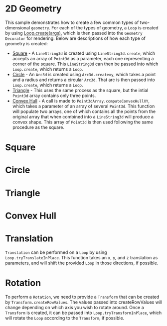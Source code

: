 # 2D Geometry

This sample demonstrates how to create a few common types of two-dimensional `geometry`. For each of the types of geometry, a `Loop` is created by using [Loop.create(args)](https://www.itwinjs.org/reference/geometry-core/curve/loop/), which is then passed into the `Geometry Decorator` for rendering. Below are descriptions of how each type of geometry is created:

- [Square](/?step=SQUARE) \- A `LineString3d` is created using `LineString3d.create`, which accepts an array of `Point3d` as a parameter, each one representing a corner of the square. This `LineString3d` can then be passed into which `Loop.create`, which returns a `Loop`.
- [Circle](/?step=CIRCLE) \- An `Arc3d` is created using `Arc3d.createxy`, which takes a point and a radius and returns a circular `Arc3d`. That arc is then passed into `Loop.create`, which returns a `Loop`.
- [Triangle](/?step=TRIANGLE) \- This uses the same process as the square, but the intial `Point3d` array contains only three points.
- [Convex Hull](/?step=CONVEXHULL) \- A call is made to `Point3dArray.computeConvexHullXY`, which takes a parameter of an array of several `Point3d`. This function will populate two arrays, one of which contains all the points from the original array that when combined into a `LineString3d` will produce a convex shape. This array of `Point3d` is then used following the same procedure as the square.

[_metadata_:annotation]:- "GEOMETRYTYPES"

# Square
[_metadata_:minor]:- "true"
[_metadata_:annotation]:- "SQUARE"

# Circle
[_metadata_:minor]:- "true"
[_metadata_:annotation]:- "CIRCLE"

# Triangle
[_metadata_:minor]:- "true"
[_metadata_:annotation]:- "TRIANGLE"

# Convex Hull
[_metadata_:minor]:- "true"
[_metadata_:annotation]:- "CONVEXHULL"

# Translation

`Translation` can be performed on a `Loop` by using `Loop.tryTranslateInPlace`. This function takes an x, y, and z translation as parameters, and will shift the provided `Loop` in those directions, if possible.

[_metadata_:annotation]:- "TRANSLATION"


# Rotation

 To perform a `Rotation`, we need to provide a `Transform` that can be created by `Transform.createRowValues`. The values passed into createRowValues will change depending on which axis you wish to rotate around. Once a `Transform` is created, it can be passed into `Loop.tryTransformInPlace`, which will rotate the `Loop` according to the `Transform`, if possible.


[_metadata_:annotation]:- "ROTATION"
